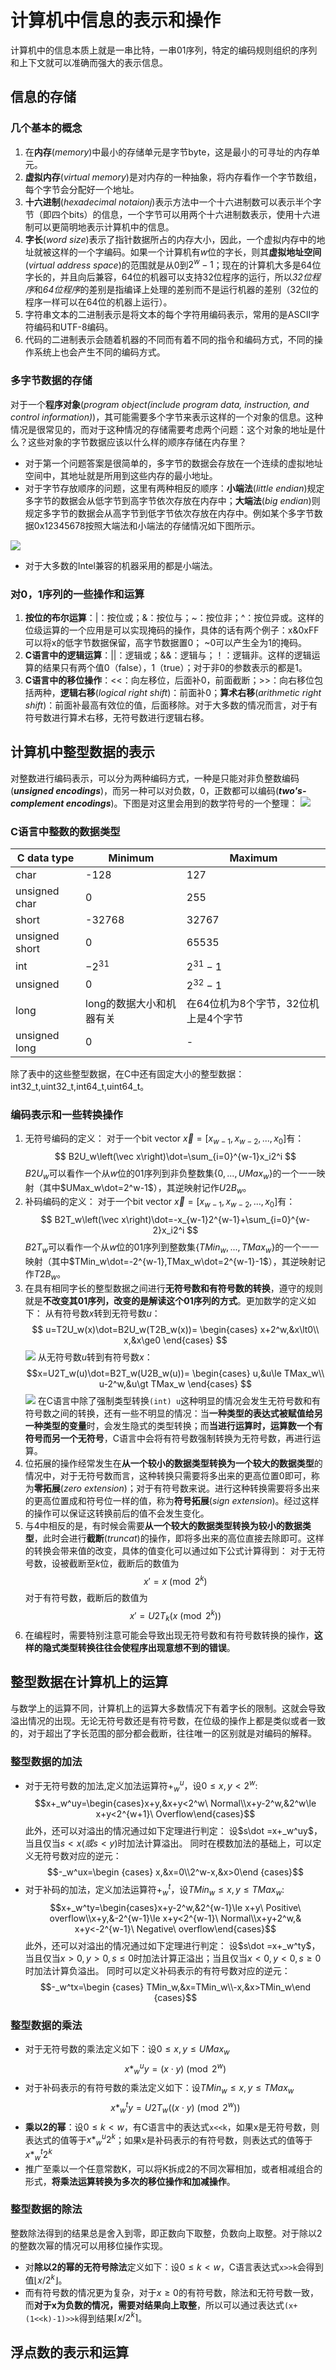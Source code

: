 # 计算机中信息的表示和操作

计算机中的信息本质上就是一串比特，一串01序列，特定的编码规则组织的序列和上下文就可以准确而强大的表示信息。

## 信息的存储

### 几个基本的概念
1. 在**内存**(*memory*)中最小的存储单元是字节byte，这是最小的可寻址的内存单元。
2. **虚拟内存**(*virtual memory*)是对内存的一种抽象，将内存看作一个字节数组，每个字节会分配好一个地址。
3. **十六进制**(*hexadecimal notaionj*)表示方法中一个十六进制数可以表示半个字节（即四个bits）的信息，一个字节可以用两个十六进制数表示，使用十六进制可以更简明地表示计算机中的信息。
4. **字长**(*word size*)表示了指针数据所占的内存大小，因此，一个虚拟内存中的地址就被这样的一个字编码。如果一个计算机有$w$位的字长，则其**虚拟地址空间**(*virtual address space*)的范围就是从$0$到$2^w-1$；现在的计算机大多是64位字长的，并且向后兼容，64位的机器可以支持32位程序的运行，所以*32位程序*和*64位程序*的差别是指编译上处理的差别而不是运行机器的差别（32位的程序一样可以在64位的机器上运行）。
5. 字符串文本的二进制表示是将文本的每个字符用编码表示，常用的是ASCII字符编码和UTF-8编码。
6. 代码的二进制表示会随着机器的不同而有着不同的指令和编码方式，不同的操作系统上也会产生不同的编码方式。

### 多字节数据的存储

对于一个**程序对象**(*program object(include program data, instruction, and control information)*)，其可能需要多个字节来表示这样的一个对象的信息。这种情况是很常见的，而对于这种情况的存储需要考虑两个问题：这个对象的地址是什么？这些对象的字节数据应该以什么样的顺序存储在内存里？
- 对于第一个问题答案是很简单的，多字节的数据会存放在一个连续的虚拟地址空间中，其地址就是所用到这些内存的最小地址。
- 对于字节存放顺序的问题，这里有两种相反的顺序：**小端法**(*little endian*)规定多字节的数据会从低字节到高字节依次存放在内存中；**大端法**(*big endian*)则规定多字节的数据会从高字节到低字节依次存放在内存中。例如某个多字节数据0x12345678按照大端法和小端法的存储情况如下图所示。

![](pic/2022-07-07-09-52-06.png)
- 对于大多数的Intel兼容的机器采用的都是小端法。

### 对0，1序列的一些操作和运算
1. **按位的布尔运算**：|：按位或；&：按位与；~：按位非；^：按位异或。这样的位级运算的一个应用是可以实现掩码的操作，具体的话有两个例子：x&0xFF可以将x的低字节数据保留，高字节数据置0； ~0可以产生全为1的掩码。
2. **C语言中的逻辑运算**：||：逻辑或；&&：逻辑与；！：逻辑非。这样的逻辑运算的结果只有两个值0（false），1（true）；对于非0的参数表示的都是1。
3. **C语言中的移位操作**：<<：向左移位，后面补0，前面截断；>>：向右移位包括两种，**逻辑右移**(*logical right shift*)：前面补0；**算术右移**(*arithmetic right shift*)：前面补最高有效位的值，后面移除。对于大多数的情况而言，对于有符号数进行算术右移，无符号数进行逻辑右移。


## 计算机中整型数据的表示

对整数进行编码表示，可以分为两种编码方式，一种是只能对非负整数编码(***unsigned encodings***)，而另一种可以对负数，0，正数都可以编码(***two's-complement encodings***)。下图是对这里会用到的数学符号的一个整理：
![](pic/2022-07-07-18-13-02.png)

### C语言中整数的数据类型
|C data type |Minimum|Maximum|
|---|---|----|
|char|-128|127|
|unsigned char|0|255|
|short|-32768|32767|
|unsigned short|0|65535|
|int|$-2^{31}$|$2^{31}-1$|
|unsigned|0|$2^{32}-1$|
|long|long的数据大小和机器有关|在64位机为8个字节，32位机上是4个字节|
|unsigned long|0|-|

除了表中的这些整型数据，在C中还有固定大小的整型数据：int32_t,uint32_t,int64_t,uint64_t。

### 编码表示和一些转换操作
1. 无符号编码的定义：
对于一个bit vector $\vec x =[x_{w-1},x_{w-2},...,x_0]$有：
$$
B2U_w\left(\vec x\right)\dot=\sum_{i=0}^{w-1}x_i2^i
$$
$B2U_w$可以看作一个从$w$位的01序列到非负整数集$\{0,...,UMax_w\}$的一个一一映射（其中$UMax_w\dot=2^w-1$），其逆映射记作$U2B_w$。
2. 补码编码的定义：
对于一个bit vector $\vec x =[x_{w-1},x_{w-2},...,x_0]$有：
$$
B2T_w\left(\vec x\right)\dot=-x_{w-1}2^{w-1}+\sum_{i=0}^{w-2}x_i2^i
$$$B2T_w$可以看作一个从$w$位的01序列到整数集$\{TMin_w,...,TMax_w\}$的一个一一映射（其中$TMin_w\dot=-2^{w-1},TMax_w\dot=2^{w-1}-1$），其逆映射记作$T2B_w$。
3. 在具有相同字长的整型数据之间进行**无符号数和有符号数的转换**，遵守的规则就是**不改变其01序列，改变的是解读这个01序列的方式**。更加数学的定义如下：
从有符号数$x$转到无符号数$u$：
$$
u=T2U_w(x)\dot=B2U_w(T2B_w(x))=
\begin{cases}
x+2^w,&x\lt0\\
x,&x\ge0
\end{cases}
$$
![](pic/2022-07-08-18-13-33.png)
从无符号数$u$转到有符号数$x$：
$$x=U2T_w(u)\dot=B2T_w(U2B_w(u))=
\begin{cases}
u,&u\le TMax_w\\
u-2^w,&u\gt TMax_w
\end{cases}
$$
![](pic/2022-07-08-18-20-56.png)
在C语言中除了强制类型转换`(int) u`这种明显的情况会发生无符号数和有符号数之间的转换，还有一些不明显的情况：当**一种类型的表达式被赋值给另一种类型的变量**时，会发生隐式的类型转换；而**当进行运算时，运算数一个有符号而另一个无符号**，C语言中会将有符号数强制转换为无符号数，再进行运算。
4. 位拓展的操作经常发生在**从一个较小的数据类型转换为一个较大的数据类型**的情况中，对于无符号数而言，这种转换只需要将多出来的更高位置0即可，称为**零拓展**(*zero extension*)；对于有符号数来说。进行这种转换需要将多出来的更高位置成和符号位一样的值，称为**符号拓展**(*sign extension*)。经过这样的操作可以保证这转换前后的值不会发生变化。
5. 与4中相反的是，有时候会需要**从一个较大的数据类型转换为较小的数据类型**，此时会进行**截断**(*truncat*)的操作，即将多出来的高位直接去除即可。这样的转换会带来值的改变，具体的值变化可以通过如下公式计算得到：
对于无符号数，设被截断至$k$位，截断后的数值为$$x'=x \pmod {2^k}$$对于有符号数，截断后的数值为$$x'=U2T_k(x\pmod {2^k})$$
6. 在编程时，需要特别注意可能会导致出现无符号数和有符号数转换的操作，**这样的隐式类型转换往往会使程序出现意想不到的错误**。


## 整型数据在计算机上的运算
与数学上的运算不同，计算机上的运算大多数情况下有着字长的限制。这就会导致溢出情况的出现。无论无符号数还是有符号数，在位级的操作上都是类似或者一致的，对于超出了字长范围的部分都会截断，往往唯一的区别就是对编码的解释。
### 整型数据的加法
- 对于无符号数的加法,定义加法运算符$+_w^u$，设$0\le x,y \lt 2^w$:
  $$x+_w^uy=\begin{cases}x+y,&x+y<2^w\ Normal\\x+y-2^w,&2^w\le x+y<2^{w+1}\ Overflow\end{cases}$$此外，还可以对溢出的情况通过如下定理进行判定：
  设$s\dot =x+_w^uy$，当且仅当$s<x(或s<y)$时加法计算溢出。
  同时在模数加法的基础上，可以定义无符号数对应的逆元：
  $$-_w^ux=\begin {cases} x,&x=0\\2^w-x,&x>0\end {cases}$$
- 对于补码的加法，定义加法运算符$+_w^t$，设$TMin_w\le x,y \le TMax_w$:
  $$x+_w^ty=\begin{cases}x+y-2^w,&2^{w-1}\le x+y\ Positive\  overflow\\x+y,&-2^{w-1}\le x+y<2^{w-1}\ Normal\\x+y+2^w,& x+y<-2^{w-1}\ Negative\ overflow\end{cases}$$此外，还可以对溢出的情况通过如下定理进行判定：
  设$s\dot =x+_w^ty$，当且仅当$x>0,y>0,s\le 0$时加法计算正溢出；当且仅当$x<0,y<0,s\ge 0$时加法计算负溢出。
  同时可以定义补码表示的有符号数对应的逆元：
  $$-_w^tx=\begin {cases} TMin_w,&x=TMin_w\\-x,&x>TMin_w\end {cases}$$
### 整型数据的乘法
- 对于无符号数的乘法定义如下：设$0\le x,y\le UMax_w$$$x*_w^uy=(x\cdot y)\pmod {2^w}$$
- 对于补码表示的有符号数的乘法定义如下：设$TMin_w\le x,y\le TMax_w$$$x*_w^ty=U2T_w((x\cdot y)\pmod {2^w})$$
- **乘以2的幂**：设$0\le k\lt w$，有C语言中的表达式`x<<k`，如果x是无符号数，则表达式的值等于$x*_w^u2^k$；如果x是补码表示的有符号数，则表达式的值等于$x*_w^t2^k$
- 推广至乘以一个任意常数K，可以将K拆成2的不同次幂相加，或者相减组合的形式，**将乘法运算转换为多次的移位操作和加减操作**。
### 整型数据的除法

整数除法得到的结果总是舍入到零，即正数向下取整，负数向上取整。对于除以2的整数次幂的情况可以用移位操作实现。
- 对**除以2的幂的无符号除法**定义如下：设$0\le k\lt w$，C语言表达式`x>>k`会得到值$\lfloor x/2^k\rfloor$。
- 而有符号数的情况更为复杂，对于$x\ge 0$的有符号数，除法和无符号数一致，而**对于x为负数的情况，需要对结果向上取整**，所以可以通过表达式`(x+(1<<k)-1)>>k`得到结果$\lceil x/2^k\rceil$。


## 浮点数的表示和运算
